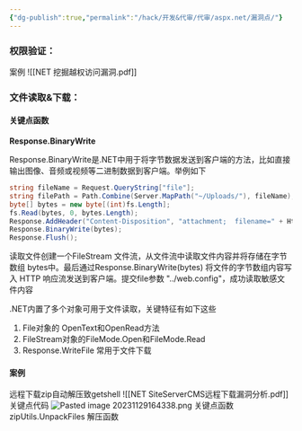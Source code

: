 ```yaml
---
{"dg-publish":true,"permalink":"/hack/开发&代审/代审/aspx.net/漏洞点/"}
---
```


### 权限验证：




案例
![[NET 挖掘越权访问漏洞.pdf]]


### 文件读取&下载：
#### 关键点函数

**Response.BinaryWrite**

Response.BinaryWrite是.NET中用于将字节数据发送到客户端的方法，比如直接输出图像、音频或视频等二进制数据到客户端。举例如下

```cs
string fileName = Request.QueryString["file"]; 
string filePath = Path.Combine(Server.MapPath("~/Uploads/"), fileName);
byte[] bytes = new byte[(int)fs.Length];
fs.Read(bytes, 0, bytes.Length);
Response.AddHeader("Content-Disposition", "attachment;  filename=" + HttpUtility.UrlEncode(fileName, System.Text.Encoding.UTF8));
Response.BinaryWrite(bytes);
Response.Flush();
```

读取文件创建一个FileStream 文件流，从文件流中读取文件内容并将存储在字节数组 bytes中。最后通过Response.BinaryWrite(bytes) 将文件的字节数组内容写入 HTTP 响应流发送到客户端。提交file参数 "../web.config"，成功读取敏感文件内容


.NET内置了多个对象可用于文件读取，关键特征有如下这些 
1. File对象的 OpenText和OpenRead方法 
2. FileStream对象的FileMode.Open和FileMode.Read
3. Response.WriteFile 常用于文件下载

#### 案例
远程下载zip自动解压致getshell
![[NET SiteServerCMS远程下载漏洞分析.pdf]]
关键点代码
![Pasted image 20231129164338.png](/img/user/note/%E9%99%84%E4%BB%B6/Pasted%20image%2020231129164338.png)
关键点函数
zipUtils.UnpackFiles 解压函数
